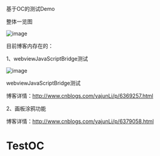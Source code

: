 基于OC的测试Demo

整体一览图

![image](https://github.com/TangledHusky/TestOC/blob/master/%E5%9B%BE%E7%89%87%E8%B5%84%E6%BA%90/TestOC%E9%A6%96%E9%A1%B5%E4%B8%80%E8%A7%88.png)

 

目前博客内存在的：

1、webviewJavaScriptBridge测试

![image](https://github.com/TangledHusky/TestOC/blob/master/%E5%9B%BE%E7%89%87%E8%B5%84%E6%BA%90/js%E5%92%8Coc%E4%BA%A4%E4%BA%92.gif)


webviewJavaScriptBridge测试

博客详情：http://www.cnblogs.com/yajunLi/p/6369257.html

 

2、画板涂鸦功能

博客详情：http://www.cnblogs.com/yajunLi/p/6379058.html
# TestOC

